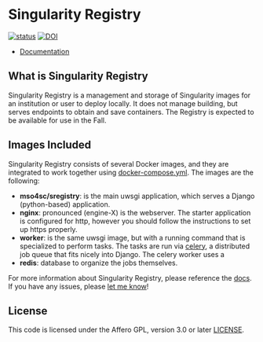 # Singularity Registry

[![status](http://joss.theoj.org/papers/050362b7e7691d2a5d0ebed8251bc01e/status.svg)](http://joss.theoj.org/papers/050362b7e7691d2a5d0ebed8251bc01e)
[![DOI](https://zenodo.org/badge/DOI/10.5281/zenodo.1012531.svg)](https://doi.org/10.5281/zenodo.1012531)

- [Documentation](https://singularityhub.github.io/sregistry)

## What is Singularity Registry
Singularity Registry is a management and storage of Singularity images for an institution or user to deploy locally. It does not manage building, but serves endpoints to obtain and save containers. The Registry is expected to be available for use in the Fall.

## Images Included
Singularity Registry consists of several Docker images, and they are integrated to work together using [docker-compose.yml](docker-compose.yml). The images are the following:

 - **mso4sc/sregistry**: is the main uwsgi application, which serves a Django (python-based) application.
 - **nginx**: pronounced (engine-X) is the webserver. The starter application is configured for http, however you should follow the instructions to set up https properly.
 - **worker**: is the same uwsgi image, but with a running command that is specialized to perform tasks. The tasks are run via [celery](http://www.celeryproject.org/), a distributed job queue that fits nicely into Django. The celery worker uses a
 - **redis**: database to organize the jobs themselves.

For more information about Singularity Registry, please reference the [docs](https://singularityhub.github.io/sregistry). If you have any issues, please [let me know](https://github.com/singularityhub/sregistry/issues)!

## License

This code is licensed under the Affero GPL, version 3.0 or later [LICENSE](LICENSE).
